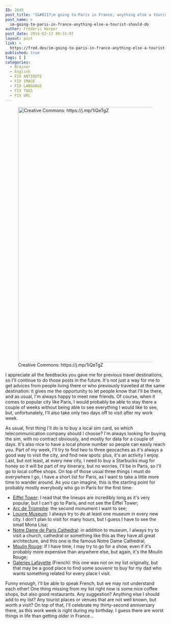 ```yaml
---
ID: 2645
post_title: 'I&#8217;m going to Paris in France, anything else a tourist should do?'
post_name: >
  im-going-to-paris-in-france-anything-else-a-tourist-should-do
author: Frédéric Harper
post_date: 2014-02-13 00:31:07
layout: post
link: >
  https://fred.dev/im-going-to-paris-in-france-anything-else-a-tourist-should-do/
published: true
tags: [ ]
categories:
  - Brainer
  - English
  - FIX ANTIDOTE
  - FIX IMAGE
  - FIX LANGUAGE
  - FIX TAGS
  - FIX URL
---
```

<figure><img alt="Creative Commons: https://j.mp/1iQeTgZ" src="http://fred.dev/wp-content/uploads/2014/02/paris.jpg" width="600" height="800"/><figcaption> Creative Commons: https://j.mp/1iQeTgZ</figcaption></figure><p>I appreciate all the feedbacks you gave me for previous travel destinations, so I'll continue to do those posts in the future. It's not just a way for me to get advices from people living there or who previously travelled at the same destination: it gives me the opportunity to let people know that I'll be there, and as usual, I'm always happy to meet new friends. Of course, when it comes to popular city like Paris, I would probably be able to stay there a couple of weeks without being able to see everything I would like to see, but, unfortunately, I'll also take only two days off to visit after my work week.</p><p>As usual, first thing I'll do is to buy a local sim card, so which telecommunication company should I choose? I'm always looking for buying the sim, with no contract obviously, and mostly for data for a couple of days. It's also nice to have a local phone number so people can easily reach you. Part of my week, I'll try to find two to three geocaches as it's always a good way to visit the city, and find new spots: plus, it's an activity I enjoy. Last, but not least, at every new city, I need to buy a Starbucks mug for honey so it will be part of my itinerary, but no worries, I'll be in Paris, so I'll go to local coffee shops. On top of those usual three things I must do everywhere I go, I have a short list for Paris, as I want to take a little more time to wander around. As you can imagine, this is the starting point for probably mostly everybody who go in Paris for the first time:</p><ul><li><a title="Eiffel Tower website" href="https://www.tour-eiffel.fr/en.html">Eiffel Tower</a>: I read that the lineups are incredibly long as it's very popular, but I can't go to Paris, and not see the Eiffel Tower;</li><li><a title="Arc de Triomphe website" href="http://www.paris-arc-de-triomphe.fr/en">Arc de Triomphe</a>: the second monument I want to see;</li><li><a title="Louvre Museum website" href="https://www.louvre.fr/en">Louvre Museum</a>: I always try to do at least one museum in every new city. I don't plan to visit for many hours, but I guess I have to see the small Mona Lisa;</li><li><a title="Notre Dame de Paris Cathedral website" href="https://www.notredamedeparis.fr/">Notre Dame de Paris Cathedral</a>: in addition to museum, I always try to visit a church, cathedral or something like this as they have all great architecture, and this one is the famous Notre Dame Cathedral;</li><li><a title="Moulin Rouge website" href="http://www.moulinrouge.fr/?lang=en">Moulin Rouge</a>: If I have time, I may try to go for a show, even if it's probably more expensive than anywhere else, but again, it's the Moulin Rouge;</li><li><a title="Galeries Lafayette website" href="https://www.galerieslafayette.com/">Galeries Lafayette</a> (French): this one was not on my list originally, but that may be a good place to find some souvenir to buy for my dad who wants something related for every place I visit.</li></ul><p>Funny enough, I'll be able to speak French, but we may not understand each other! One thing missing from my list right now is some nice coffee shops, but also good restaurants. Any suggestion? Anything else I should add to my list? Any tourist places or venues that are not well known, but worth a visit? On top of that, I'll celebrate my thirty-second anniversary there, as this work week is right during my birthday. I guess there are worst things in life than getting older in France...</p> 